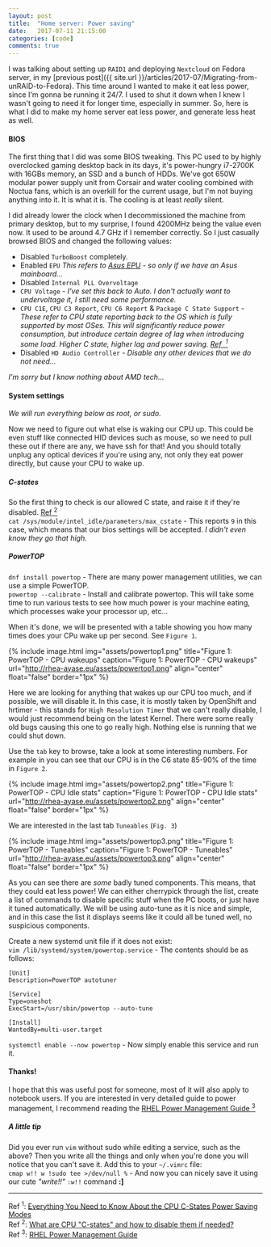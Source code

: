 ```yaml
---
layout: post
title:  "Home server: Power saving"
date:   2017-07-11 21:15:00
categories: [code]
comments: true
---
```

I was talking about setting up `RAID1` and deploying `Nextcloud` on Fedora server, in my [previous post]({{ site.url }}/articles/2017-07/Migrating-from-unRAID-to-Fedora). This time around I wanted to make it eat less power, since I'm gonna be running it 24/7. I used to shut it down when I knew I wasn't going to need it for longer time, especially in summer. So, here is what I did to make my home server eat less power, and generate less heat as well.



<!--more-->

#### BIOS

The first thing that I did was some BIOS tweaking. This PC used to by highly overclocked gaming desktop back in its days, it's power-hungry i7-2700K with 16GBs memory, an SSD and a bunch of HDDs. We've got 650W modular power supply unit from Corsair and water cooling combined with Noctua fans, which is an overkill for the current usage, but I'm not buying anything into it. It is what it is. The cooling is at least _really_ silent.

I did already lower the clock when I decommissioned the machine from primary desktop, but to my surprise, I found 4200MHz being the value even now. It used to be around 4.7 GHz if I remember correctly. So I just casually browsed BIOS and changed the following values:

* Disabled `TurboBoost` completely.
* Enabled `EPU` _This refers to [Asus EPU](http://event.asus.com/epu/) - so only if we have an Asus mainboard..._
* Disabled `Internal PLL Overvoltage`
* `CPU Voltage` - _I've set this back to Auto. I don't actually want to undervoltage it, I still need some performance._
* `CPU C1E`, `CPU C3 Report`, `CPU C6 Report` & `Package C State Support` - _These refer to CPU state reporting back to the OS which is fully supported by most OSes. This will significantly reduce power consumption, but introduce certain degree of lag when introducing some load. Higher C state, higher lag and power saving. [Ref &nbsp;<sup>1</sup>](http://www.hardwaresecrets.com/everything-you-need-to-know-about-the-cpu-c-states-power-saving-modes/)_
* Disabled `HD Audio Controller` - _Disable any other devices that we do not need..._

_I'm sorry but I know nothing about AMD tech..._

#### System settings

_We will run everything below as root, or sudo._

Now we need to figure out what else is waking our CPU up. This could be even stuff like connected HID devices such as mouse, so we need to pull these out if there are any, we have ssh for that! And you should totally unplug any optical devices if you're using any, not only they eat power directly, but cause your CPU to wake up.

##### C-states

So the first thing to check is our allowed C state, and raise it if they're disabled. [Ref <sup>2</sup>](https://gist.github.com/wmealing/2dd2b543c4d3cff6cab7)
<br>`cat /sys/module/intel_idle/parameters/max_cstate` - This reports `9` in this case, which means that our bios settings will be accepted. _I didn't even know they go that high._ 

##### PowerTOP

`dnf install powertop` - There are many power management utilities, we can use a simple PowerTOP.
<br>`powertop --calibrate` - Install and calibrate powertop. This will take some time to run various tests to see how much power is your machine eating, which processes wake your processor up, etc...

When it's done, we will be presented with a table showing you how many times does your CPu wake up per second. See `Figure 1`.

{% include image.html
  img="assets/powertop1.png"
  title="Figure 1: PowerTOP - CPU wakeups"
  caption="Figure 1: PowerTOP - CPU wakeups"
  url="http://rhea-ayase.eu/assets/powertop1.png"
  align="center"
  float="false"
  border="1px"
%}

Here we are looking for anything that wakes up our CPU too much, and if possible, we will disable it. In this case, it is mostly taken by OpenShift and hrtimer - this stands for `High Resolution Timer` that we can't really disable, I would just recommend being on the latest Kernel. There were some really old bugs causing this one to go really high. Nothing else is running that we could shut down.

Use the `tab` key to browse, take a look at some interesting numbers. For example in you can see that our CPU is in the C6 state 85-90% of the time in `Figure 2`.

{% include image.html
  img="assets/powertop2.png"
  title="Figure 1: PowerTOP - CPU Idle stats"
  caption="Figure 1: PowerTOP - CPU Idle stats"
  url="http://rhea-ayase.eu/assets/powertop2.png"
  align="center"
  float="false"
  border="1px"
%}

We are interested in the last tab `Tuneables` (`Fig. 3`)

{% include image.html
  img="assets/powertop3.png"
  title="Figure 1: PowerTOP - Tuneables"
  caption="Figure 1: PowerTOP - Tuneables"
  url="http://rhea-ayase.eu/assets/powertop3.png"
  align="center"
  float="false"
  border="1px"
%}

As you can see there are _some_ badly tuned components. This means, that they could eat less power! We can either cherrypick through the list, create a list of commands to disable specific stuff when the PC boots, or just have it tuned automatically. We will be using auto-tune as it is nice and simple, and in this case the list it displays seems like it could all be tuned well, no suspicious components.

Create a new systemd unit file if it does not exist:
<br>`vim /lib/systemd/system/powertop.service` - The contents should be as follows:

```
[Unit]
Description=PowerTOP autotuner

[Service]
Type=oneshot
ExecStart=/usr/sbin/powertop --auto-tune

[Install]
WantedBy=multi-user.target
```

`systemctl enable --now powertop` - Now simply enable this service and run it.

#### Thanks!

I hope that this was useful post for someone, most of it will also apply to notebook users. If you are interested in very detailed guide to power management, I recommend reading the [RHEL Power Management Guide <sup>3</sup>](https://access.redhat.com/documentation/en-US/Red_Hat_Enterprise_Linux/7/html/Power_Management_Guide/index.html)

##### A little tip

Did you ever run `vim` without sudo while editing a service, such as the above? Then you write all the things and only when you're done you will notice that you can't save it. Add this to your `~/.vimrc` file:
<br>`cmap w!! w !sudo tee >/dev/null %` - And now you can nicely save it using our cute _"write!!"_ `:w!!` command **:]**

---

Ref <sup>1</sup>: [Everything You Need to Know About the CPU C-States Power Saving Modes](http://www.hardwaresecrets.com/everything-you-need-to-know-about-the-cpu-c-states-power-saving-modes/)
<br>Ref <sup>2</sup>: [What are CPU "C-states" and how to disable them if needed?](https://gist.github.com/wmealing/2dd2b543c4d3cff6cab7)
<br>Ref <sup>3</sup>: [RHEL Power Management Guide](https://access.redhat.com/documentation/en-US/Red_Hat_Enterprise_Linux/7/html/Power_Management_Guide/index.html)

